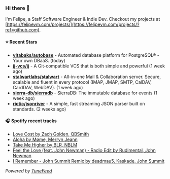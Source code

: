 ### Hi there 👋

I'm Felipe, a Staff Software Engineer & Indie Dev. Checkout my projects at [https://felipevm.com/projects/](https://felipevm.com/projects/?ref=github.com).

#### ⭐ Recent Stars
- **[vitabaks/autobase](https://github.com/vitabaks/autobase)** - Automated database platform for PostgreSQL® - Your own DBaaS. (today)
- **[jj-vcs/jj](https://github.com/jj-vcs/jj)** - A Git-compatible VCS that is both simple and powerful (1 week ago)
- **[stalwartlabs/stalwart](https://github.com/stalwartlabs/stalwart)** - All-in-one Mail &amp; Collaboration server. Secure, scalable and fluent in every protocol (IMAP, JMAP, SMTP, CalDAV, CardDAV, WebDAV). (1 week ago)
- **[sierra-db/sierradb](https://github.com/sierra-db/sierradb)** - SierraDB: The immutable database for events (1 week ago)
- **[rictic/jsonriver](https://github.com/rictic/jsonriver)** - A simple, fast streaming JSON parser built on standards. (2 weeks ago)

#### 🎧 Spotify recent tracks
- [Love Cost by Zach Golden, QBSmith](https://open.spotify.com/track/50OkYBKaEf9H4apzq5opHj)
- [Aloha by Møme, Merryn Jeann](https://open.spotify.com/track/7IfOWyh4jTfkcGVrXKVNq0)
- [Take Me Higher by BLR, NBLM](https://open.spotify.com/track/4kDyJVeJYDe1rJ8yQY2Dal)
- [Feel the Love (feat. John Newman) - Radio Edit by Rudimental, John Newman](https://open.spotify.com/track/5crHvEPQ13FbQGQSscm5Ns)
- [I Remember - John Summit Remix by deadmau5, Kaskade, John Summit](https://open.spotify.com/track/7EroGeDg1uteOaQ45Ftfiz)

_Powered by [TuneFeed](https://tunefeed.app?ref=github.com)_
